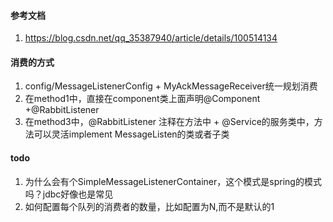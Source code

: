#### 参考文档
1. https://blog.csdn.net/qq_35387940/article/details/100514134

#### 消费的方式
1. config/MessageListenerConfig + MyAckMessageReceiver统一规划消费
2. 在method1中，直接在component类上面声明@Component +@RabbitListener
3. 在method3中，@RabbitListener 注释在方法中 + @Service的服务类中，方法可以灵活implement MessageListen的类或者子类


#### todo
1. 为什么会有个SimpleMessageListenerContainer，这个模式是spring的模式吗？jdbc好像也是常见
2. 如何配置每个队列的消费者的数量，比如配置为N,而不是默认的1
